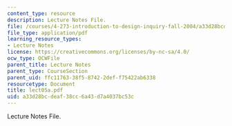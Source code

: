 ```yaml
---
content_type: resource
description: Lecture Notes File.
file: /courses/4-273-introduction-to-design-inquiry-fall-2004/a33d28bcdeaf38cc6a43d7a4037bc53c_lect05a.pdf
file_type: application/pdf
learning_resource_types:
- Lecture Notes
license: https://creativecommons.org/licenses/by-nc-sa/4.0/
ocw_type: OCWFile
parent_title: Lecture Notes
parent_type: CourseSection
parent_uid: ffc11763-38f5-8742-2def-f75422ab6338
resourcetype: Document
title: lect05a.pdf
uid: a33d28bc-deaf-38cc-6a43-d7a4037bc53c
---
```

Lecture Notes File.